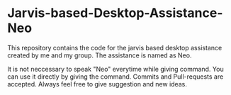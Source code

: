 # Jarvis-based-Desktop-Assistance-Neo
This repository contains the code for the jarvis based desktop assistance created by me and my group. The assistance is named as Neo.

It is not neccessary to speak "Neo" everytime while giving command. You can use it directly by giving the command.
Commits and Pull-requests are accepted. Always feel free to give suggestion and new ideas.
